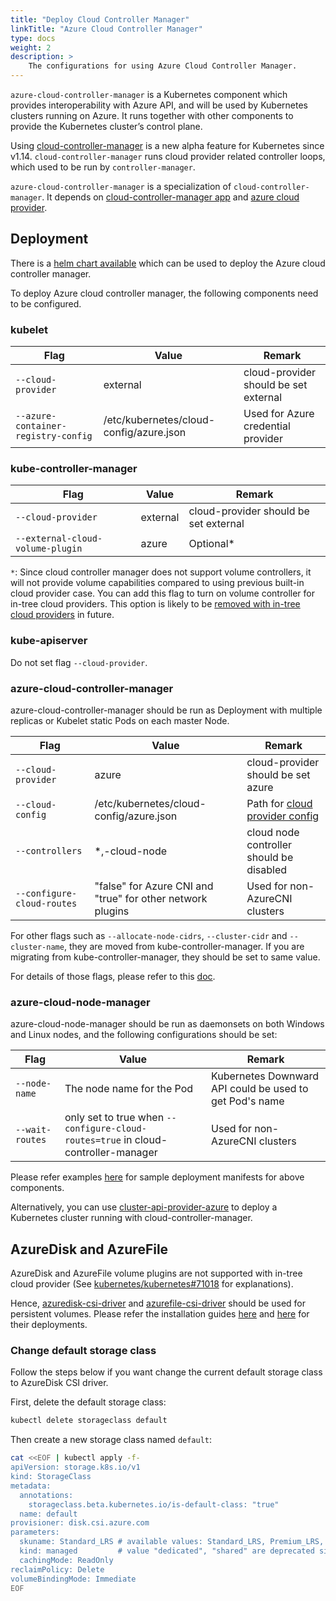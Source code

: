```yaml
---
title: "Deploy Cloud Controller Manager"
linkTitle: "Azure Cloud Controller Manager"
type: docs
weight: 2
description: >
    The configurations for using Azure Cloud Controller Manager.
---
```


`azure-cloud-controller-manager` is a Kubernetes component which provides interoperability with Azure API, and will be used by Kubernetes clusters running on Azure. It runs together with other components to provide the Kubernetes cluster’s control plane.

Using [cloud-controller-manager](https://kubernetes.io/docs/concepts/overview/components/#cloud-controller-manager) is a new alpha feature for Kubernetes since v1.14. `cloud-controller-manager` runs cloud provider related controller loops, which used to be run by `controller-manager`.

`azure-cloud-controller-manager` is a specialization of `cloud-controller-manager`. It depends on [cloud-controller-manager app](https://github.com/kubernetes/kubernetes/tree/master/cmd/cloud-controller-manager/app) and [azure cloud provider](https://github.com/kubernetes-sigs/cloud-provider-azure/tree/master/pkg/provider).

## Deployment

There is a [helm chart available](https://github.com/kubernetes-sigs/cloud-provider-azure/tree/master/helm/cloud-provider-azure) which can be used to deploy the Azure cloud controller manager.

To deploy Azure cloud controller manager, the following components need to be configured.

### kubelet

|Flag|Value|Remark|
|----|-----|------|
|`--cloud-provider`|external|cloud-provider should be set external|
|`--azure-container-registry-config`|/etc/kubernetes/cloud-config/azure.json|Used for Azure credential provider|

### kube-controller-manager

|Flag|Value|Remark|
|---|---|---|
|`--cloud-provider`|external|cloud-provider should be set external|
|`--external-cloud-volume-plugin`|azure|Optional*|

`*`: Since cloud controller manager does not support volume controllers, it will not provide volume capabilities compared to using previous built-in cloud provider case. You can add this flag to turn on volume controller for in-tree cloud providers. This option is likely to be [removed with in-tree cloud providers](https://github.com/kubernetes/kubernetes/blob/v1.11.0-alpha.2/cmd/kube-controller-manager/app/options/options.go#L93) in future.

### kube-apiserver

Do not set flag `--cloud-provider`.

### azure-cloud-controller-manager

azure-cloud-controller-manager should be run as Deployment with multiple replicas or Kubelet static Pods on each master Node.

|Flag|Value|Remark|
|---|---|---|
|`--cloud-provider`|azure|cloud-provider should be set azure|
|`--cloud-config`|/etc/kubernetes/cloud-config/azure.json|Path for [cloud provider config](./configs.md)|
|`--controllers`|*,-cloud-node | cloud node controller should be disabled|
|`--configure-cloud-routes`| "false" for Azure CNI and "true" for other network plugins| Used for non-AzureCNI clusters |

For other flags such as `--allocate-node-cidrs`, `--cluster-cidr` and `--cluster-name`, they are moved from kube-controller-manager. If you are migrating from kube-controller-manager, they should be set to same value.

For details of those flags, please refer to this [doc](https://kubernetes.io/docs/reference/command-line-tools-reference/kube-controller-manager/).

### azure-cloud-node-manager

azure-cloud-node-manager should be run as daemonsets on both Windows and Linux nodes, and the following configurations should be set:

|Flag|Value|Remark|
|---|---|---|
|`--node-name`|The node name for the Pod|Kubernetes Downward API could be used to get Pod's name|
|`--wait-routes`| only set to true when `--configure-cloud-routes=true` in cloud-controller-manager | Used for non-AzureCNI clusters |

Please refer examples [here](https://github.com/kubernetes-sigs/cloud-provider-azure/tree/master/examples/out-of-tree) for sample deployment manifests for above components.

Alternatively, you can use [cluster-api-provider-azure](https://github.com/kubernetes-sigs/cluster-api-provider-azure) to deploy a Kubernetes cluster running with cloud-controller-manager.

## AzureDisk and AzureFile

AzureDisk and AzureFile volume plugins are not supported with in-tree cloud provider (See [kubernetes/kubernetes#71018](https://github.com/kubernetes/kubernetes/issues/71018) for explanations).

Hence, [azuredisk-csi-driver](https://github.com/kubernetes-sigs/azuredisk-csi-driver) and [azurefile-csi-driver](https://github.com/kubernetes-sigs/azurefile-csi-driver) should be used for persistent volumes. Please refer the installation guides [here](https://github.com/kubernetes-sigs/azuredisk-csi-driver/tree/master/charts) and [here](https://github.com/kubernetes-sigs/azurefile-csi-driver/tree/master/charts) for their deployments.

### Change default storage class

Follow the steps below if you want change the current default storage class to AzureDisk CSI driver.

First, delete the default storage class:

```sh
kubectl delete storageclass default
```

Then create a new storage class named `default`:

```sh
cat <<EOF | kubectl apply -f-
apiVersion: storage.k8s.io/v1
kind: StorageClass
metadata:
  annotations:
    storageclass.beta.kubernetes.io/is-default-class: "true"
  name: default
provisioner: disk.csi.azure.com
parameters:
  skuname: Standard_LRS # available values: Standard_LRS, Premium_LRS, StandardSSD_LRS and UltraSSD_LRS
  kind: managed         # value "dedicated", "shared" are deprecated since it's using unmanaged disk
  cachingMode: ReadOnly
reclaimPolicy: Delete
volumeBindingMode: Immediate
EOF
```

